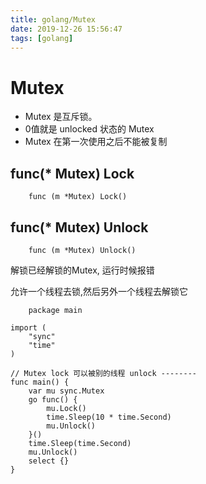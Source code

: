 ```yaml
---
title: golang/Mutex
date: 2019-12-26 15:56:47
tags: [golang]
---
```


# Mutex

* Mutex 是互斥锁。
* 0值就是 unlocked 状态的 Mutex
* Mutex 在第一次使用之后不能被复制

## func(* Mutex) Lock
```golang
    func (m *Mutex) Lock()
```

## func(* Mutex) Unlock
```golang
    func (m *Mutex) Unlock()
```

解锁已经解锁的Mutex, 运行时候报错

允许一个线程去锁,然后另外一个线程去解锁它

```golang
    package main

import (
    "sync"
    "time"
)

// Mutex lock 可以被别的线程 unlock --------
func main() {
    var mu sync.Mutex
    go func() {
        mu.Lock()
        time.Sleep(10 * time.Second)
        mu.Unlock()
    }()
    time.Sleep(time.Second)
    mu.Unlock()
    select {}
}
```